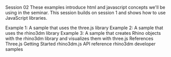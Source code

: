 Session 02
These examples introduce html and javascript concepts we'll be using in the seminar. This session builds on session 1 and shows how to use JavaScript libraries.

Example 1: A sample that uses the three.js library
Example 2: A sample that uses the rhino3dm library
Example 3: A sample that creates Rhino objects with the rhino3dm library and visualizes them with three.js
References
Three.js Getting Started
rhino3dm.js API reference
rhino3dm developer samples
